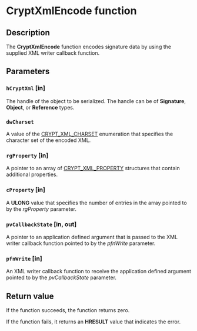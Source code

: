 # CryptXmlEncode function

## Description

The **CryptXmlEncode** function encodes signature data by using the supplied XML writer callback function.

## Parameters

### `hCryptXml` [in]

The handle of the object to be serialized. The handle can be of **Signature**, **Object**, or **Reference** types.

### `dwCharset`

A value of the [CRYPT_XML_CHARSET](https://learn.microsoft.com/windows/desktop/api/cryptxml/ne-cryptxml-crypt_xml_charset) enumeration that specifies the character set of the encoded XML.

### `rgProperty` [in]

A pointer to an array of [CRYPT_XML_PROPERTY](https://learn.microsoft.com/windows/desktop/api/cryptxml/ns-cryptxml-crypt_xml_property) structures that contain additional properties.

### `cProperty` [in]

A **ULONG** value that specifies the number of entries in the array pointed to by the *rgProperty* parameter.

### `pvCallbackState` [in, out]

A pointer to an application defined argument that is passed to the XML writer callback function pointed to by the *pfnWrite* parameter.

### `pfnWrite` [in]

An XML writer callback function to receive the application defined argument pointed to by the *pvCallbackState* parameter.

## Return value

If the function succeeds, the function returns zero.

If the function fails, it returns an **HRESULT** value that indicates the error.